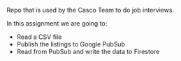 Repo that is used by the Casco Team to do job interviews.

In this assignment we are going to:
- Read a CSV file
- Publish the listings to Google PubSub
- Read from PubSub and write the data to Firestore
